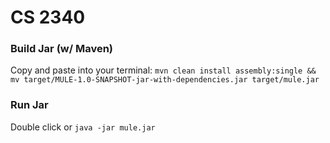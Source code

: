 # CS 2340


### Build Jar (w/ Maven)

Copy and paste into your terminal:
`mvn clean install assembly:single && mv target/MULE-1.0-SNAPSHOT-jar-with-dependencies.jar target/mule.jar`

### Run Jar
Double click or `java -jar mule.jar`
